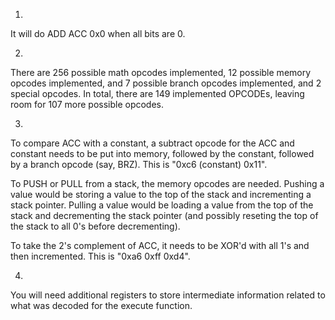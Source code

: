 1.
It will do
ADD ACC 0x0
when all bits are 0.

2.
There are 256 possible math opcodes implemented, 12 possible memory opcodes implemented, and 7 possible branch opcodes implemented, and 2 special opcodes. In total, there are 149 implemented OPCODEs, leaving room for 107 more possible opcodes.

3.
To compare ACC with a constant, a subtract opcode for the ACC and constant needs to be put into memory, followed by the constant, followed by a branch opcode (say, BRZ). This is "0xc6 (constant) 0x11".

To PUSH or PULL from a stack, the memory opcodes are needed. Pushing a value would be storing a value to the top of the stack and incrementing a stack pointer. Pulling a value would be loading a value from the top of the stack and decrementing the stack pointer (and possibly reseting the top of the stack to all 0's before decrementing).

To take the 2's complement of ACC, it needs to be XOR'd with all 1's and then incremented. This is "0xa6 0xff 0xd4".

4.
You will need additional registers to store intermediate information related to what was decoded for the execute function.
